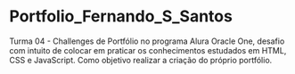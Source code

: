 # Portfolio_Fernando_S_Santos
Turma 04 - Challenges de Portfólio no programa Alura Oracle One, desafio com intuito de colocar em praticar os conhecimentos estudados em HTML, CSS e JavaScript. Como objetivo realizar a criação do próprio portfólio.

